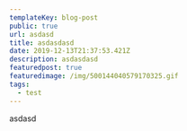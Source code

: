 ```yaml
---
templateKey: blog-post
public: true
url: asdasd
title: asdasdasd
date: 2019-12-13T21:37:53.421Z
description: asdasdasd
featuredpost: true
featuredimage: /img/500144040579170325.gif
tags:
  - test
---
```

asdasd
